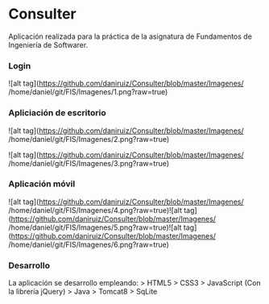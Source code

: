 # Consulter

Aplicación realizada para la práctica de la asignatura de Fundamentos de Ingeniería de Softwarer.

### Login

![alt tag](https://github.com/daniruiz/Consulter/blob/master/Imagenes/ /home/daniel/git/FIS/Imagenes/1.png?raw=true)


### Apliciación de escritorio

![alt tag](https://github.com/daniruiz/Consulter/blob/master/Imagenes/ /home/daniel/git/FIS/Imagenes/2.png?raw=true)

![alt tag](https://github.com/daniruiz/Consulter/blob/master/Imagenes/ /home/daniel/git/FIS/Imagenes/3.png?raw=true)


### Aplicación móvil

![alt tag](https://github.com/daniruiz/Consulter/blob/master/Imagenes/ /home/daniel/git/FIS/Imagenes/4.png?raw=true)![alt tag](https://github.com/daniruiz/Consulter/blob/master/Imagenes/ /home/daniel/git/FIS/Imagenes/5.png?raw=true)![alt tag](https://github.com/daniruiz/Consulter/blob/master/Imagenes/ /home/daniel/git/FIS/Imagenes/6.png?raw=true)



### Desarrollo

La aplicación se desarrollo empleando:
	> HTML5
	> CSS3
	> JavaScript (Con la librería jQuery)
	> Java
	> Tomcat8
	> SqLite
